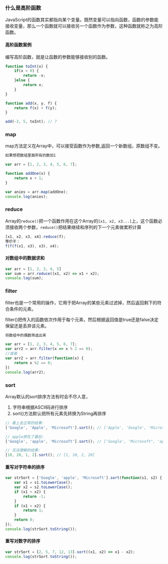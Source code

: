 ### 什么是高阶函数
JavaScript的函数其实都指向某个变量。既然变量可以指向函数，函数的参数能接收变量，那么一个函数就可以接收另一个函数作为参数，这种函数就称之为高阶函数。

#### 高阶函数案例
编写高阶函数，就是让函数的参数能够接收别的函数。

```js
function toInt(x) {
    if(x < 0) {
        return -x;
    }else {
        return x;
    }
}

function add(x, y, f) {
    return f(x) + f(y);
}

add(-2, 5, toInt); // 7
```

### map
map方法定义在Array中，可以接受函数作为参数,返回一个新数组，原数组不变。

```js
如果想把数组里面所有的数加1

var arr = [1, 2, 3, 4, 5, 6, 7];

function addOne(x) {
    return x + 1;
}

var anies = arr.map(addOne);
console.log(anies);
```

### reduce
Array的`reduce()`把一个函数作用在这个Array的`[x1, x2, x3...]`上，这个函数必须接收两个参数，`reduce()`把结果继续和序列的下一个元素做累积计算

```js
[x1, x2, x3, x4].reduce(f);
等价于：
f(f(f(x1, x3), x3), x4);
```

#### 对数组中的数据求和
```js
var arr = [1, 2, 3, 4, 5]
var sum = arr.reduce((x1, x2) => x1 + x2);
console.log(sum);
```

### filter
filter也是一个常用的操作，它用于把Array的某些元素过滤掉，然后返回剩下的符合条件的元素。

filter()把传入的函数依次作用于每个元素，然后根据返回值是true还是false决定保留还是丢弃该元素。

```js
将数组中的偶数筛选出来

var arr = [1, 2, 3, 4, 5, 6, 7];
var arr2 = arr.filter(x => x % 2 == 0);
//或者
var arr2 = arr.filter(function(x) {
    return x %2 == 0; 
})
console.log(arr2);
```

### sort 
Array默认的sort排序方法有时会不尽人意，

1. 字符串根据ASCII码进行排序
2. sort()方法默认把所有元素先转换为String再排序

```js
// 看上去正常的结果:
['Google', 'Apple', 'Microsoft'].sort(); // ['Apple', 'Google', 'Microsoft'];

// apple排在了最后:
['Google', 'apple', 'Microsoft'].sort(); // ['Google', 'Microsoft", 'apple']

// 无法理解的结果:
[10, 20, 1, 2].sort(); // [1, 10, 2, 20]
```

#### 重写对字符串的排序

```js
var strSort = ['Google', 'apple', 'Microsoft'].sort(function(s1, s2) {
    var x1 = s1.toLowerCase();
    var x2 = s2.toLowerCase();
    if (x1 < x2) {
        return -1;
    }
    if (x1 > x2) {
        return 1;
    }
    return 0;
});
console.log(strSort.toString());
```

#### 重写对数字的排序

```js
var strSort = [2, 5, 7, 12, 13].sort((x1, x2) => x1 - x2);
console.log(strSort.toString());
```